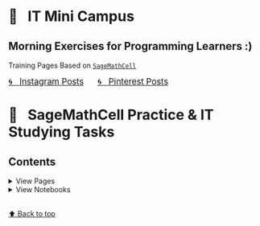# &#x1F303; &nbsp; IT Mini Campus 
## Morning Exercises for Programming Learners :)

Training Pages Based on [`SageMathCell`](https://sagecell.sagemath.org)

<a href="https://www.instagram.com/olga.belitskaya/" style="font-size:120%;">&#x1F300; &nbsp; Instagram Posts</a> &nbsp; &nbsp; &nbsp; <a href="https://www.pinterest.ru/olga_belitskaya/code-style/" style="font-size:120%;">&#x1F300; &nbsp; Pinterest Posts</a>

# &#x1F4C2; &nbsp; SageMathCell Practice & IT Studying Tasks

## Contents

<details>
<summary>View Pages</summary>
    
### [&#x1F4D1; &nbsp; Task 1.1. Task1.2](https://olgabelitskaya.github.io/it_mini_campus/Task_1_1_Task_1_2.html) 
### [&#x1F4D1; &nbsp; Task 1.3.1](https://olgabelitskaya.github.io/it_mini_campus/Task_1_3_1.html)  
### [&#x1F4D1; &nbsp; Task 1.3.2](https://olgabelitskaya.github.io/it_mini_campus/Task_1_3_2.html) 
### [&#x1F4D1; &nbsp; Task 1.3.3](https://olgabelitskaya.github.io/it_mini_campus/Task_1_3_3.html)

### [&#x1F4D1; &nbsp; Task 1.4.1](https://olgabelitskaya.github.io/it_mini_campus/Task_1_4_1.html) 
### [&#x1F4D1; &nbsp; Task 1.4.2](https://olgabelitskaya.github.io/it_mini_campus/Task_1_4_2.html) 
### [&#x1F4D1; &nbsp; Task 1.4.3](https://olgabelitskaya.github.io/it_mini_campus/Task_1_4_3.html)

### [&#x1F4D1; &nbsp; Task 1.5](https://olgabelitskaya.github.io/it_mini_campus/Task_1_5.html) 
### [&#x1F4D1; &nbsp; Task 1.6](https://olgabelitskaya.github.io/it_mini_campus/Task_1_6.html) 
### [&#x1F4D1; &nbsp; Task 1.7](https://olgabelitskaya.github.io/it_mini_campus/Task_1_7.html) 
### [&#x1F4D1; &nbsp; Task 1.8](https://olgabelitskaya.github.io/it_mini_campus/Task_1_8.html)

### [&#x1F4D1; &nbsp; Task 1.9.1](https://olgabelitskaya.github.io/it_mini_campus/Task_1_9_1.html) 
### [&#x1F4D1; &nbsp; Task 1.9.2](https://olgabelitskaya.github.io/it_mini_campus/Task_1_9_2.html) 
### [&#x1F4D1; &nbsp; Task 1.9.3](https://olgabelitskaya.github.io/it_mini_campus/Task_1_9_3.html) 
### [&#x1F4D1; &nbsp; Task 1.9.4](https://olgabelitskaya.github.io/it_mini_campus/Task_1_9_4.html)

### [&#x1F4D1; &nbsp; Task 2.1](https://olgabelitskaya.github.io/it_mini_campus/Task_2_1.html) 
### [&#x1F4D1; &nbsp; Task 2.2](https://olgabelitskaya.github.io/it_mini_campus/Task_2_2.html) 
### [&#x1F4D1; &nbsp; Task 2.3](https://olgabelitskaya.github.io/it_mini_campus/Task_2_3.html) 
### [&#x1F4D1; &nbsp; Task 2.4](https://olgabelitskaya.github.io/it_mini_campus/Task_2_4.html) 

### [&#x1F4D1; &nbsp; Task 2.5.1](https://olgabelitskaya.github.io/it_mini_campus/Task_2_5_1.html) 
### [&#x1F4D1; &nbsp; Task 2.5.2](https://olgabelitskaya.github.io/it_mini_campus/Task_2_5_2.html) 
### [&#x1F4D1; &nbsp; Task 2.5.3](https://olgabelitskaya.github.io/it_mini_campus/Task_2_5_3.html) 
### [&#x1F4D1; &nbsp; Task 2.5.4](https://olgabelitskaya.github.io/it_mini_campus/Task_2_5_4.html) 
### [&#x1F4D1; &nbsp; Task 2.6](https://olgabelitskaya.github.io/it_mini_campus/Task_2_6.html) 

### [&#x1F4D1; &nbsp; Task 3.1.1](https://olgabelitskaya.github.io/it_mini_campus/Task_3_1_1.html) 
### [&#x1F4D1; &nbsp; Task 3.1.2](https://olgabelitskaya.github.io/it_mini_campus/Task_3_1_2.html) 
### [&#x1F4D1; &nbsp; Task 3.2](https://olgabelitskaya.github.io/it_mini_campus/Task_3_2.html) 

### [&#x1F4D1; &nbsp; Task 4.1](https://olgabelitskaya.github.io/it_mini_campus/Task_4_1.html) 
### [&#x1F4D1; &nbsp; Task 4.2.1](https://olgabelitskaya.github.io/it_mini_campus/Task_4_2_1.html) 
### [&#x1F4D1; &nbsp; Task 4.2.2](https://olgabelitskaya.github.io/it_mini_campus/Task_4_2_2.html) 

### [&#x1F4D1; &nbsp; Task 4.2.3](https://olgabelitskaya.github.io/it_mini_campus/Task_4_2_3.html) 
### [&#x1F4D1; &nbsp; Task 4.2.4](https://olgabelitskaya.github.io/it_mini_campus/Task_4_2_4.html) 
### [&#x1F4D1; &nbsp; Task 4.2.5](https://olgabelitskaya.github.io/it_mini_campus/Task_4_2_5.html) 

</details>

<details>
<summary>View Notebooks</summary>
    
### [&#x1F4D3; &nbsp; Task 1.1. Task1.2](https://github.com/OlgaBelitskaya/it_mini_campus/blob/master/Task_1_1_Task_1_2.ipynb)
### [&#x1F4D3; &nbsp; Task 1.3.1](https://github.com/OlgaBelitskaya/it_mini_campus/blob/master/Task_1_3_1.ipynb)
### [&#x1F4D3; &nbsp; Task 1.3.2](https://github.com/OlgaBelitskaya/it_mini_campus/blob/master/Task_1_3_2.ipynb)
### [&#x1F4D3; &nbsp; Task 1.3.3](https://github.com/OlgaBelitskaya/it_mini_campus/blob/master/Task_1_3_3.ipynb)

### [&#x1F4D3; &nbsp; Task 1.4.1](https://github.com/OlgaBelitskaya/it_mini_campus/blob/master/Task_1_4_1.ipynb)
### [&#x1F4D3; &nbsp; Task 1.4.2](https://github.com/OlgaBelitskaya/it_mini_campus/blob/master/Task_1_4_2.ipynb)
### [&#x1F4D3; &nbsp; Task 1.4.3](https://github.com/OlgaBelitskaya/it_mini_campus/blob/master/Task_1_4_3.ipynb)

### [&#x1F4D3; &nbsp; Task 1.5](https://github.com/OlgaBelitskaya/it_mini_campus/blob/master/Task_1_5.ipynb)
### [&#x1F4D3; &nbsp; Task 1.6](https://github.com/OlgaBelitskaya/it_mini_campus/blob/master/Task_1_6.ipynb)
### [&#x1F4D3; &nbsp; Task 1.7](https://github.com/OlgaBelitskaya/it_mini_campus/blob/master/Task_1_7.ipynb)
### [&#x1F4D3; &nbsp; Task 1.8](https://github.com/OlgaBelitskaya/it_mini_campus/blob/master/Task_1_8.ipynb)

### [&#x1F4D3; &nbsp; Task 1.9.1](https://github.com/OlgaBelitskaya/it_mini_campus/blob/master/Task_1_9_1.ipynb)
### [&#x1F4D3; &nbsp; Task 1.9.2](https://github.com/OlgaBelitskaya/it_mini_campus/blob/master/Task_1_9_2.ipynb)
### [&#x1F4D3; &nbsp; Task 1.9.3](https://github.com/OlgaBelitskaya/it_mini_campus/blob/master/Task_1_9_3.ipynb)
### [&#x1F4D3; &nbsp; Task 1.9.4](https://github.com/OlgaBelitskaya/it_mini_campus/blob/master/Task_1_9_4.ipynb)

</details>

    
<br>[⬆ Back to top](#Contents)